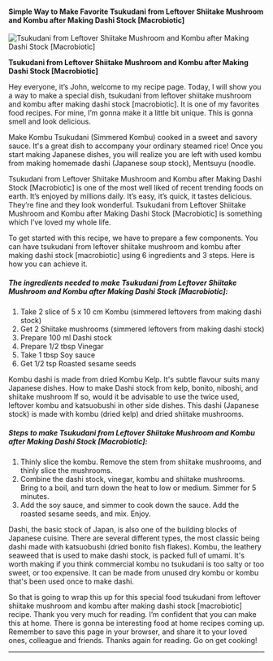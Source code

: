             

#### Simple Way to Make Favorite Tsukudani from Leftover Shiitake Mushroom and Kombu after Making Dashi Stock \[Macrobiotic\]

![Tsukudani from Leftover Shiitake Mushroom and Kombu after Making Dashi Stock [Macrobiotic]](https://img-global.cpcdn.com/recipes/4588375563567104/751x532cq70/tsukudani-from-leftover-shiitake-mushroom-and-kombu-after-making-dashi-stock-macrobiotic-recipe-main-photo.jpg)

**Tsukudani from Leftover Shiitake Mushroom and Kombu after Making Dashi Stock \[Macrobiotic\]**

Hey everyone, it’s John, welcome to my recipe page. Today, I will show you a way to make a special dish, tsukudani from leftover shiitake mushroom and kombu after making dashi stock \[macrobiotic\]. It is one of my favorites food recipes. For mine, I’m gonna make it a little bit unique. This is gonna smell and look delicious.

Make Kombu Tsukudani (Simmered Kombu) cooked in a sweet and savory sauce. It's a great dish to accompany your ordinary steamed rice! Once you start making Japanese dishes, you will realize you are left with used kombu from making homemade dashi (Japanese soup stock), Mentsuyu (noodle.

Tsukudani from Leftover Shiitake Mushroom and Kombu after Making Dashi Stock \[Macrobiotic\] is one of the most well liked of recent trending foods on earth. It’s enjoyed by millions daily. It’s easy, it’s quick, it tastes delicious. They’re fine and they look wonderful. Tsukudani from Leftover Shiitake Mushroom and Kombu after Making Dashi Stock \[Macrobiotic\] is something which I’ve loved my whole life.

To get started with this recipe, we have to prepare a few components. You can have tsukudani from leftover shiitake mushroom and kombu after making dashi stock \[macrobiotic\] using 6 ingredients and 3 steps. Here is how you can achieve it.

##### The ingredients needed to make Tsukudani from Leftover Shiitake Mushroom and Kombu after Making Dashi Stock \[Macrobiotic\]:

1.  Take 2 slice of 5 x 10 cm Kombu (simmered leftovers from making dashi stock)
2.  Get 2 Shiitake mushrooms (simmered leftovers from making dashi stock)
3.  Prepare 100 ml Dashi stock
4.  Prepare 1/2 tbsp Vinegar
5.  Take 1 tbsp Soy sauce
6.  Get 1/2 tsp Roasted sesame seeds

Kombu dashi is made from dried Kombu Kelp. It's subtle flavour suits many Japanese dishes. How to make Dashi stock from kelp, bonito, niboshi, and shiitake mushroom If so, would it be advisable to use the twice used, leftover kombu and katsuobushi in other side dishes. This dashi (Japanese stock) is made with kombu (dried kelp) and dried shiitake mushrooms.

##### Steps to make Tsukudani from Leftover Shiitake Mushroom and Kombu after Making Dashi Stock \[Macrobiotic\]:

1.  Thinly slice the kombu. Remove the stem from shiitake mushrooms, and thinly slice the mushrooms.
2.  Combine the dashi stock, vinegar, kombu and shiitake mushrooms. Bring to a boil, and turn down the heat to low or medium. Simmer for 5 minutes.
3.  Add the soy sauce, and simmer to cook down the sauce. Add the roasted sesame seeds, and mix. Enjoy.

Dashi, the basic stock of Japan, is also one of the building blocks of Japanese cuisine. There are several different types, the most classic being dashi made with katsuobushi (dried bonito fish flakes). Kombu, the leathery seaweed that is used to make dashi stock, is packed full of umami. It's worth making if you think commercial kombu no tsukudani is too salty or too sweet, or too expensive. It can be made from unused dry kombu or kombu that's been used once to make dashi.

So that is going to wrap this up for this special food tsukudani from leftover shiitake mushroom and kombu after making dashi stock \[macrobiotic\] recipe. Thank you very much for reading. I’m confident that you can make this at home. There is gonna be interesting food at home recipes coming up. Remember to save this page in your browser, and share it to your loved ones, colleague and friends. Thanks again for reading. Go on get cooking!

* * *